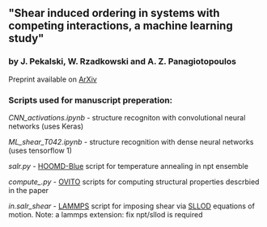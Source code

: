 ## "Shear induced ordering in systems with competing interactions, a machine learning study"
### by J. Pekalski, W. Rzadkowski and A. Z. Panagiotopoulos

Preprint available on [ArXiv](https://arxiv.org/pdf/2002.07294.pdf)

### Scripts used for manuscript preperation:

*CNN_activations.ipynb* -  structure recogniton with convolutional neural networks (uses Keras)

*ML_shear_T042.ipynb*   - structure recognition with dense neural networks (uses tensorflow 1)

*salr.py*         - [HOOMD-Blue](http://glotzerlab.engin.umich.edu/hoomd-blue/) script for temperature annealing in npt ensemble

*compute_.py*     - [OVITO](http://ovito.org) scripts for computing structural properties descrbied in the paper

*in.salr_shear*   - [LAMMPS](http://lammps.sandia.gov) script for imposing shear via [SLLOD](https://lammps.sandia.gov/doc/fix_nvt_sllod.html) equations of motion. Note: a lammps extension: fix npt/sllod is required
